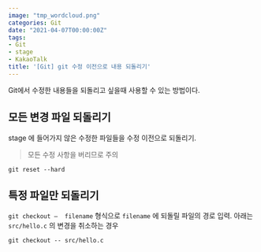 ```yaml
---
image: "tmp_wordcloud.png"
categories: Git
date: "2021-04-07T00:00:00Z"
tags:
- Git
- stage
- KakaoTalk
title: '[Git] git 수정 이전으로 내용 되돌리기'
---
```


Git에서 수정한 내용들을 되돌리고 싶을때 사용할 수 있는 방법이다.

## 모든 변경 파일 되돌리기

stage 에 들어가지 않은 수정한 파일들을 수정 이전으로 되돌리기.

> 모든 수정 사항을 버리므로 주의

```
git reset --hard
```

## 특정 파일만 되돌리기

`git checkout –  filename` 형식으로 `filename` 에 되돌릴 파일의 경로 입력. 아래는 `src/hello.c` 의 변경을 취소하는 경우

```
git checkout -- src/hello.c
```